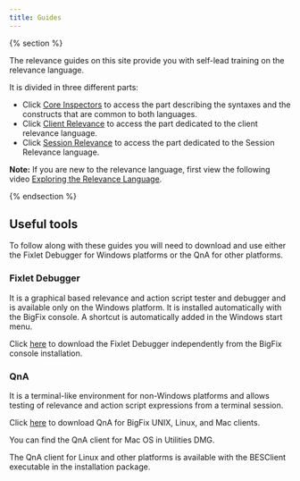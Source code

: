 ```yaml
---
title: Guides
---
```


{% section %}

The relevance guides on this site provide you with self-lead training on the relevance language.

It is divided in three different parts:

* Click [Core Inspectors](/relevance/guide/basics/) to access the part describing the syntaxes and the constructs that are common to both languages.
* Click [Client Relevance](/relevance/guide/client/) to access the part dedicated to the client relevance language.
* Click [Session Relevance](/relevance/guide/session/) to access the part dedicated to the Session Relevance language.

**Note:** If you are new to the relevance language, first view the following video [Exploring the Relevance Language](https://www.youtube.com/watch?v=vRoZhvShPeY).

{% endsection %}

## Useful tools

To follow along with these guides you will need to download and use either the Fixlet Debugger for Windows platforms or the QnA for other platforms.

### Fixlet Debugger

It is a graphical based relevance and action script tester and debugger and is available only on the Windows platform. It is installed automatically with the BigFix console. A shortcut is automatically added in the Windows start menu.

Click [here](http://support.bigfix.com/bes/release/) to download the Fixlet Debugger independently from the BigFix console installation.

### QnA

It is a terminal-like environment for non-Windows platforms and allows testing of relevance and action script expressions from a terminal session. 

Click [here](http://support.bigfix.com/bes/install/besclients-nonwindows.html) to download QnA for BigFix UNIX, Linux, and Mac clients.

You can find the QnA client for Mac OS in Utilities DMG.

The QnA client for Linux and other platforms is available with the BESClient executable in the installation package.

